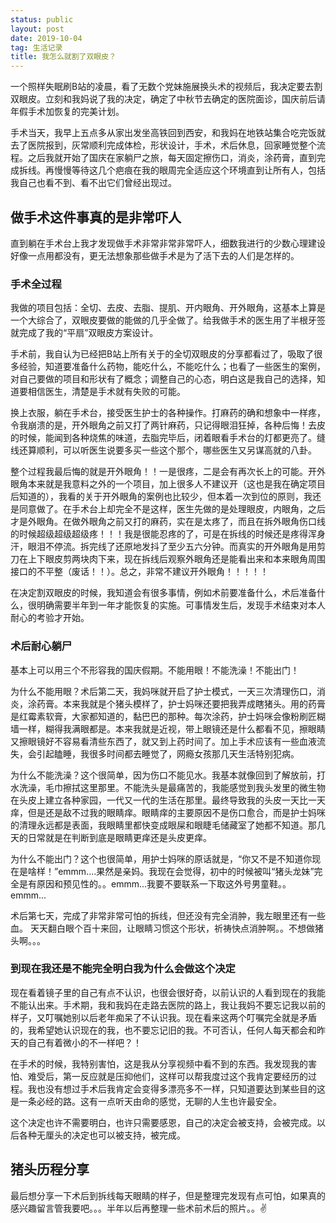 ```yaml
---
status: public
layout: post
date: 2019-10-04
tag: 生活记录
title: 我怎么就割了双眼皮？
---
```



一个照样失眠刷B站的凌晨，看了无数个党妹施展换头术的视频后，我决定要去割双眼皮。立刻和我妈说了我的决定，确定了中秋节去确定的医院面诊，国庆前后请年假手术加恢复的完美计划。

手术当天，我早上五点多从家出发坐高铁回到西安，和我妈在地铁站集合吃完饭就去了医院报到，灰常顺利完成体检，形状设计，手术，术后休息，回家睡觉整个流程。之后我就开始了国庆在家躺尸之旅，每天固定擦伤口，消炎，涂药膏，直到完成拆线。再慢慢等待这几个疤痕在我的眼周完全适应这个环境直到让所有人，包括我自己也看不到、看不出它们曾经出现过。


## 做手术这件事真的是非常吓人

直到躺在手术台上我才发现做手术非常非常非常吓人，细数我进行的少数心理建设好像一点用都没有，更无法想象那些做手术是为了活下去的人们是怎样的。

### 手术全过程

我做的项目包括：全切、去皮、去脂、提肌、开内眼角、开外眼角，这基本上算是一个大综合了，双眼皮要做的能做的几乎全做了。给我做手术的医生用了半根牙签就完成了我的“平扇”双眼皮方案设计。

手术前，我自认为已经把B站上所有关于的全切双眼皮的分享都看过了，吸取了很多经验，知道要准备什么药物，能吃什么，不能吃什么；也看了一些医生的案例，对自己要做的项目和形状有了概念；调整自己的心态，明白这是我自己的选择，知道要相信医生，清楚是手术就有失败的可能。

换上衣服，躺在手术台，接受医生护士的各种操作。打麻药的确和想象中一样疼，令我崩溃的是，开外眼角之前又打了两针麻药，只记得眼泪狂掉，各种后悔！去皮的时候，能闻到各种烧焦的味道，去脂完毕后，闭着眼看手术台的灯都更亮了。缝线还算顺利，可以听医生说要多买一些这个那个，哪些医生又另谋高就的八卦。

整个过程我最后悔的就是开外眼角！！一是很疼，二是会有再次长上的可能。开外眼角本来就是我意料之外的一个项目，加上很多人不建议开（这也是我在确定项目后知道的），我看的关于开外眼角的案例也比较少，但本着一次到位的原则，我还是同意做了。在手术台上却完全不是这样，医生先做的是处理眼皮，内眼角，之后才是外眼角。在做外眼角之前又打的麻药，实在是太疼了，而且在拆外眼角伤口线的时候超级超级超级疼！！！我是很能忍疼的了，可是在拆线的时候还是疼得浑身汗，眼泪不停流。拆完线了还原地发抖了至少五六分钟。而真实的开外眼角是用剪刀在上下眼皮剪两块肉下来，现在拆线后观察外眼角还是能看出来和本来眼角周围接口的不平整（废话！！）。总之，非常不建议开外眼角！！！！！

在决定割双眼皮的时候，我知道会有很多事情，例如术前要准备什么，术后准备什么，很明确需要半年到一年才能恢复的实施。可事情发生后，发现手术结束对本人耐心的考验才开始。

### 术后耐心躺尸

基本上可以用三个不形容我的国庆假期。不能用眼！不能洗澡！不能出门！

为什么不能用眼？术后第二天，我妈咪就开启了护士模式，一天三次清理伤口，消炎，涂药膏。本来我就是个猪头模样了，护士妈咪还要把我弄成瞎猪头。用的药膏是红霉素软膏，大家都知道的，黏巴巴的那种。每次涂药，护士妈咪会像粉刷匠糊墙一样，糊得我满眼都是。本来我就是近视，带上眼镜还是什么都看不见，擦眼睛又擦眼镜好不容易看清些东西了，就又到上药时间了。加上手术应该有一些血液流失，会引起瞌睡，我很多时间都去睡觉了，网瘾女孩那几天生活特别犯病。

为什么不能洗澡？这个很简单，因为伤口不能见水。我基本就像回到了解放前，打水洗澡，毛巾擦拭这里那里。不能洗头是最痛苦的，我能感觉到我头发里的微生物在头皮上建立各种家园，一代又一代的生活在那里。最终导致我的头皮一天比一天痒，但是还是敌不过我的眼睛痒。眼睛痒的主要原因不是伤口愈合，而是护士妈咪的清理永远都是表面，我眼睛里都快变成眼屎和眼睫毛储藏室了她都不知道。那几天的日常就是在判断到底是眼睛更痒还是头皮更痒。

为什么不能出门？这个也很简单，用护士妈咪的原话就是，“你又不是不知道你现在是啥样！”emmm....果然是亲妈。我现在会觉得，初中的时候被叫“猪头龙妹”完全是有原因和预见性的。。emmm...我要不要联系一下取这外号男童鞋。。emmm...

术后第七天，完成了非常非常可怕的拆线，但还没有完全消肿，我左眼里还有一些血。 天天翻白眼个百十来回，让眼睛习惯这个形状，祈祷快点消肿啊。。不想做猪头啊。。。

### 到现在我还是不能完全明白我为什么会做这个决定

现在看着镜子里的自己有点不认识，也很会很好奇，以前认识的人看到现在的我能不能认出来。手术期，我和我妈在走路去医院的路上，我让我妈不要忘记我以前的样子，又叮嘱她别以后老年痴呆了不认识我。现在看来这两个叮嘱完全就是矛盾的，我希望她认识现在的我，也不要忘记旧的我。不可否认，任何人每天都会和昨天的自己有着微小的不一样吧？！

在手术的时候，我特别害怕，这是我从分享视频中看不到的东西。我发现我的害怕、难受后，第一反应就是压抑他们，这样可以帮我度过这个我肯定要经历的过程。我也没有想过手术后我肯定会变得多漂亮多不一样，只知道要达到某些目的这是一条必经的路。这有一点听天由命的感觉，无聊的人生也许最安全。

这个决定也许不需要明白，也许只需要感恩，自己的决定会被支持，会被完成。以后各种无厘头的决定也可以被支持，被完成。


## 猪头历程分享

最后想分享一下术后到拆线每天眼睛的样子，但是整理完发现有点可怕，如果真的感兴趣留言管我要吧。。。半年以后再整理一些术前术后的照片。。✌️



